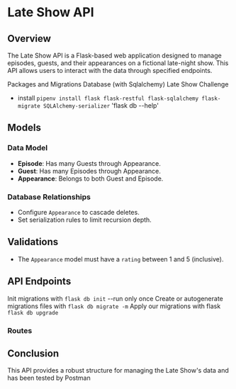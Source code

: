 # Late Show API

## Overview

The Late Show API is a Flask-based web application designed to manage episodes, guests, and their appearances on a fictional late-night show. This API allows users to interact with the data through specified endpoints.



Packages and Migrations
Database (with Sqlalchemy) Late Show Challenge 
* install `pipenv install flask flask-restful flask-sqlalchemy flask-migrate SQLAlchemy-serializer`
'flask db --help'

## Models

### Data Model

- **Episode**: Has many Guests through Appearance.
- **Guest**: Has many Episodes through Appearance.
- **Appearance**: Belongs to both Guest and Episode.

### Database Relationships

- Configure `Appearance` to cascade deletes.
- Set serialization rules to limit recursion depth.

## Validations

- The `Appearance` model must have a `rating` between 1 and 5 (inclusive).

## API Endpoints

Init migrations with `flask db init` --run only once
Create or autogenerate migrations files with `flask db migrate -m`
Apply our migrations with flask `flask db upgrade`

### Routes

## Conclusion

This API provides a robust structure for managing the Late Show's data and has been tested by Postman